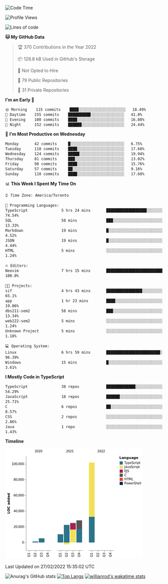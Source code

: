 <!--START_SECTION:waka-->
![Code Time](http://img.shields.io/badge/Code%20Time-161%20hrs%2030%20mins-blue)

![Profile Views](http://img.shields.io/badge/Profile%20Views-29-blue)

![Lines of code](https://img.shields.io/badge/From%20Hello%20World%20I%27ve%20Written-192%20Thousand%20lines%20of%20code-blue)

**🐱 My GitHub Data** 

> 🏆 370 Contributions in the Year 2022
 > 
> 📦 128.8 kB Used in GitHub's Storage 
 > 
> 🚫 Not Opted to Hire
 > 
> 📜 79 Public Repositories 
 > 
> 🔑 31 Private Repositories  
 > 
**I'm an Early 🐤** 

```text
🌞 Morning    115 commits    ████░░░░░░░░░░░░░░░░░░░░░   18.49% 
🌆 Daytime    255 commits    ██████████░░░░░░░░░░░░░░░   41.0% 
🌃 Evening    100 commits    ████░░░░░░░░░░░░░░░░░░░░░   16.08% 
🌙 Night      152 commits    ██████░░░░░░░░░░░░░░░░░░░   24.44%

```
📅 **I'm Most Productive on Wednesday** 

```text
Monday       42 commits     █░░░░░░░░░░░░░░░░░░░░░░░░   6.75% 
Tuesday      110 commits    ████░░░░░░░░░░░░░░░░░░░░░   17.68% 
Wednesday    124 commits    █████░░░░░░░░░░░░░░░░░░░░   19.94% 
Thursday     81 commits     ███░░░░░░░░░░░░░░░░░░░░░░   13.02% 
Friday       98 commits     ████░░░░░░░░░░░░░░░░░░░░░   15.76% 
Saturday     57 commits     ██░░░░░░░░░░░░░░░░░░░░░░░   9.16% 
Sunday       110 commits    ████░░░░░░░░░░░░░░░░░░░░░   17.68%

```


📊 **This Week I Spent My Time On** 

```text
⌚︎ Time Zone: America/Toronto

💬 Programming Languages: 
TypeScript               5 hrs 24 mins       ██████████████████░░░░░░░   74.54% 
SQL                      58 mins             ███░░░░░░░░░░░░░░░░░░░░░░   13.33% 
Markdown                 19 mins             █░░░░░░░░░░░░░░░░░░░░░░░░   4.52% 
JSON                     19 mins             █░░░░░░░░░░░░░░░░░░░░░░░░   4.44% 
HTML                     5 mins              ░░░░░░░░░░░░░░░░░░░░░░░░░   1.24%

🔥 Editors: 
Neovim                   7 hrs 15 mins       █████████████████████████   100.0%

🐱‍💻 Projects: 
sif                      4 hrs 43 mins       ████████████████░░░░░░░░░   65.1% 
app                      1 hr 23 mins        ████░░░░░░░░░░░░░░░░░░░░░   19.06% 
dbs211-sem2              58 mins             ███░░░░░░░░░░░░░░░░░░░░░░   13.34% 
web222-sem2              5 mins              ░░░░░░░░░░░░░░░░░░░░░░░░░   1.24% 
Unknown Project          5 mins              ░░░░░░░░░░░░░░░░░░░░░░░░░   1.18%

💻 Operating System: 
Linux                    6 hrs 59 mins       ████████████████████████░   96.39% 
Windows                  15 mins             █░░░░░░░░░░░░░░░░░░░░░░░░   3.61%

```

**I Mostly Code in TypeScript** 

```text
TypeScript               38 repos            █████████████░░░░░░░░░░░░   54.29% 
JavaScript               18 repos            ██████░░░░░░░░░░░░░░░░░░░   25.71% 
C                        6 repos             ██░░░░░░░░░░░░░░░░░░░░░░░   8.57% 
CSS                      2 repos             ░░░░░░░░░░░░░░░░░░░░░░░░░   2.86% 
Java                     1 repo              ░░░░░░░░░░░░░░░░░░░░░░░░░   1.43%

```


**Timeline**

![Chart not found](https://raw.githubusercontent.com/wise-introvert/wise-introvert/master/charts/bar_graph.png) 


 Last Updated on 27/02/2022 15:35:02 UTC
<!--END_SECTION:waka-->

![Anurag's GitHub stats](https://github-readme-stats.vercel.app/api?username=wise-introvert&count_private=true&show_icons=true)
[![Top Langs](https://github-readme-stats.vercel.app/api/top-langs/?username=wise-introvert&langs_count=10)](https://github.com/anuraghazra/github-readme-stats)
[![willianrod's wakatime stats](https://github-readme-stats.vercel.app/api/wakatime?username=wiseintrovert)](https://github.com/anuraghazra/github-readme-stats)
